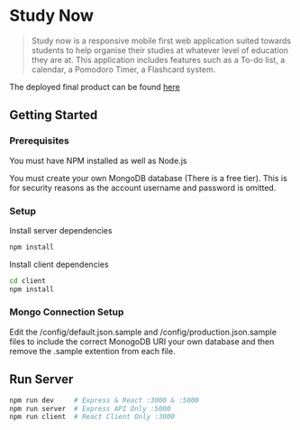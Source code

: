 # Study Now

> Study now is a responsive mobile first web application suited towards students to help organise their studies at whatever level of education they are at. This application includes features such as a To-do list, a calendar, a Pomodoro Timer, a Flashcard system.

The deployed final product can be found [here](https://blooming-savannah-59517.herokuapp.com/)

## Getting Started

### Prerequisites

You must have NPM installed as well as Node.js

You must create your own MongoDB database (There is a free tier). This is for security reasons as the account username and password is omitted.
### Setup

Install server dependencies
```bash
npm install
```

Install client dependencies
```bash
cd client
npm install
```

### Mongo Connection Setup

Edit the /config/default.json.sample and /config/production.json.sample files to include the correct MonogoDB URI your own database and then remove the .sample extention from each file.

## Run Server

```bash
npm run dev     # Express & React :3000 & :5000
npm run server  # Express API Only :5000
npm run client  # React Client Only :3000
```
